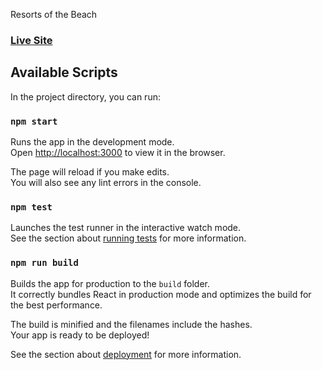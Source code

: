 

Resorts of the Beach
### [Live Site](https://61dbe6e8bb5c3d4f9b154364--laughing-payne-93bb63.netlify.app/)

## Available Scripts

In the project directory, you can run:

### `npm start`

Runs the app in the development mode.\
Open [http://localhost:3000](http://localhost:3000) to view it in the browser.

The page will reload if you make edits.\
You will also see any lint errors in the console.

### `npm test`

Launches the test runner in the interactive watch mode.\
See the section about [running tests](https://61dbe6e8bb5c3d4f9b154364--laughing-payne-93bb63.netlify.app/) for more information.

### `npm run build`

Builds the app for production to the `build` folder.\
It correctly bundles React in production mode and optimizes the build for the best performance.

The build is minified and the filenames include the hashes.\
Your app is ready to be deployed!

See the section about [deployment](https://61dbe6e8bb5c3d4f9b154364--laughing-payne-93bb63.netlify.app/) for more information.

